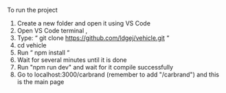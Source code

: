 

To run the project 

1. Create a new folder and open it using VS Code
2. Open VS Code terminal , 
3. Type: “ git clone https://github.com/ldgej/vehicle.git “
4. cd vehicle
5. Run “ npm install “
6. Wait for several minutes until it is done
7. Run "npm run dev" and wait for it compile successfully
8. Go to  localhost:3000/carbrand  (remember to add "/carbrand")  and this is the main page
